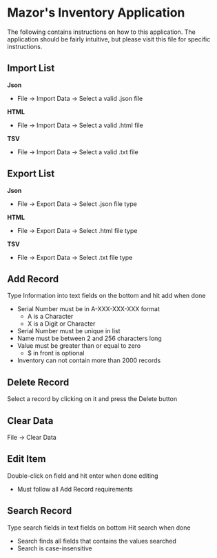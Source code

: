 # Mazor's Inventory Application
The following contains instructions on how to this application.
The application should be fairly intuitive, but please visit this file for specific instructions.

## Import List 

**Json** 
  - File -> Import Data -> Select a valid .json file

**HTML**
   - File -> Import Data -> Select a valid .html file

**TSV**
   - File -> Import Data -> Select a valid .txt file


## Export List


**Json**
- File -> Export Data -> Select .json file type

**HTML**
- File -> Export Data -> Select .html file type

**TSV**
- File -> Export Data -> Select .txt file type

## Add Record

Type Information into text fields on the bottom and hit add when done
* Serial Number must be in A-XXX-XXX-XXX format
  * A is a Character
  * X is a Digit or Character
* Serial Number must be unique in list
* Name must be between 2 and 256 characters long
* Value must be greater than or equal to zero
  * $ in front is optional
* Inventory can not contain more than 2000 records

## Delete Record

Select a record by clicking on it and press the Delete button

## Clear Data

File -> Clear Data

## Edit Item

Double-click on field and hit enter when done editing
* Must follow all Add Record requirements

## Search Record

Type search fields in text fields on bottom
Hit search when done
* Search finds all fields that contains the values searched
* Search is case-insensitive